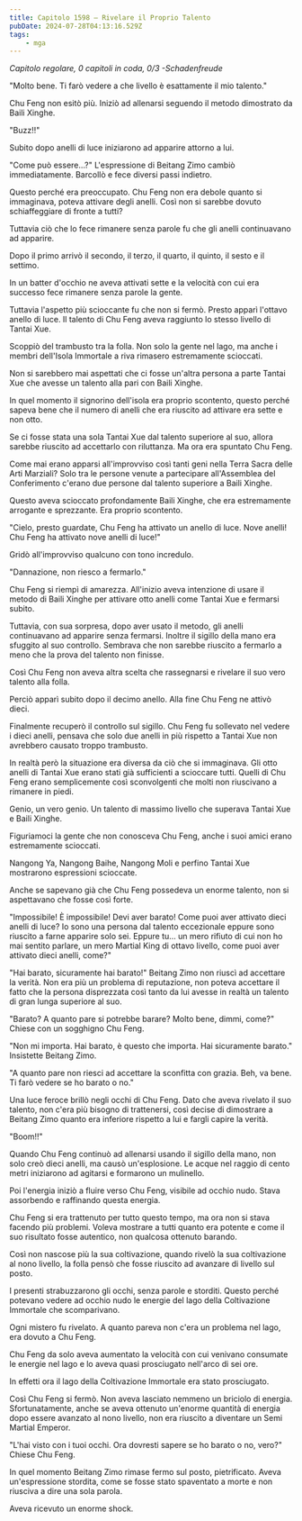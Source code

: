 ```yaml
---
title: Capitolo 1598 – Rivelare il Proprio Talento
pubDate: 2024-07-28T04:13:16.529Z
tags:
    - mga
---
```



<em>Capitolo regolare,
0 capitoli in coda, 0/3
-Schadenfreude</em>


"Molto bene. Ti farò vedere a che livello è esattamente il mio talento."


Chu Feng non esitò più. Iniziò ad allenarsi seguendo il metodo dimostrato da Baili Xinghe.


"Buzz!!"


Subito dopo anelli di luce iniziarono ad apparire attorno a lui.


"Come può essere...?" L'espressione di Beitang Zimo cambiò immediatamente. Barcollò e fece diversi passi indietro.


Questo perché era preoccupato. Chu Feng non era debole quanto si immaginava, poteva attivare degli anelli. Così non si sarebbe dovuto schiaffeggiare di fronte a tutti?


Tuttavia ciò che lo fece rimanere senza parole fu che gli anelli continuavano ad apparire.


Dopo il primo arrivò il secondo, il terzo, il quarto, il quinto, il sesto e il settimo.


In un batter d'occhio ne aveva attivati sette e la velocità con cui era successo fece rimanere senza parole la gente.


Tuttavia l'aspetto più scioccante fu che non si fermò. Presto apparì l'ottavo anello di luce. Il talento di Chu Feng aveva raggiunto lo stesso livello di Tantai Xue.


Scoppiò del trambusto tra la folla. Non solo la gente nel lago, ma anche i membri dell'Isola Immortale a riva rimasero estremamente scioccati.


Non si sarebbero mai aspettati che ci fosse un'altra persona a parte Tantai Xue che avesse un talento alla pari con Baili Xinghe.


In quel momento il signorino dell'isola era proprio scontento, questo perché sapeva bene che il numero di anelli che era riuscito ad attivare era sette e non otto.


Se ci fosse stata una sola Tantai Xue dal talento superiore al suo, allora sarebbe riuscito ad accettarlo con riluttanza. Ma ora era spuntato Chu Feng.


Come mai erano apparsi all'improvviso così tanti geni nella Terra Sacra delle Arti Marziali? Solo tra le persone venute a partecipare all'Assemblea del Conferimento c'erano due persone dal talento superiore a Baili Xinghe.


Questo aveva scioccato profondamente Baili Xinghe, che era estremamente arrogante e sprezzante. Era proprio scontento.


"Cielo, presto guardate, Chu Feng ha attivato un anello di luce. Nove anelli! Chu Feng ha attivato nove anelli di luce!"


Gridò all'improvviso qualcuno con tono incredulo.


"Dannazione, non riesco a fermarlo."


Chu Feng si riempì di amarezza. All'inizio aveva intenzione di usare il metodo di Baili Xinghe per attivare otto anelli come Tantai Xue e fermarsi subito.


Tuttavia, con sua sorpresa, dopo aver usato il metodo, gli anelli continuavano ad apparire senza fermarsi. Inoltre il sigillo della mano era sfuggito al suo controllo. Sembrava che non sarebbe riuscito a fermarlo a meno che la prova del talento non finisse.


Così Chu Feng non aveva altra scelta che rassegnarsi e rivelare il suo vero talento alla folla.


Perciò apparì subito dopo il decimo anello. Alla fine Chu Feng ne attivò dieci.


Finalmente recuperò il controllo sul sigillo. Chu Feng fu sollevato nel vedere i dieci anelli, pensava che solo due anelli in più rispetto a Tantai Xue non avrebbero causato troppo trambusto.


In realtà però la situazione era diversa da ciò che si immaginava. Gli otto anelli di Tantai Xue erano stati già sufficienti a scioccare tutti. Quelli di Chu Feng erano semplicemente così sconvolgenti che molti non riuscivano a rimanere in piedi.


Genio, un vero genio. Un talento di massimo livello che superava Tantai Xue e Baili Xinghe.


Figuriamoci la gente che non conosceva Chu Feng, anche i suoi amici erano estremamente scioccati.


Nangong Ya, Nangong Baihe, Nangong Moli e perfino Tantai Xue mostrarono espressioni scioccate.


Anche se sapevano già che Chu Feng possedeva un enorme talento, non si aspettavano che fosse così forte.


"Impossibile! È impossibile! Devi aver barato! Come puoi aver attivato dieci anelli di luce? Io sono una persona dal talento eccezionale eppure sono riuscito a farne apparire solo sei. Eppure tu... un mero rifiuto di cui non ho mai sentito parlare, un mero Martial King di ottavo livello, come puoi aver attivato dieci anelli, come?"


"Hai barato, sicuramente hai barato!" Beitang Zimo non riuscì ad accettare la verità. Non era più un problema di reputazione, non poteva accettare il fatto che la persona disprezzata così tanto da lui avesse in realtà un talento di gran lunga superiore al suo.


"Barato? A quanto pare si potrebbe barare? Molto bene, dimmi, come?" Chiese con un sogghigno Chu Feng.


"Non mi importa. Hai barato, è questo che importa. Hai sicuramente barato." Insistette Beitang Zimo.


"A quanto pare non riesci ad accettare la sconfitta con grazia. Beh, va bene. Ti farò vedere se ho barato o no."


Una luce feroce brillò negli occhi di Chu Feng. Dato che aveva rivelato il suo talento, non c'era più bisogno di trattenersi, così decise di dimostrare a Beitang Zimo quanto era inferiore rispetto a lui e fargli capire la verità.


"Boom!!"


Quando Chu Feng continuò ad allenarsi usando il sigillo della mano, non solo creò dieci anelli, ma causò un'esplosione. Le acque nel raggio di cento metri iniziarono ad agitarsi e formarono un mulinello.


Poi l'energia iniziò a fluire verso Chu Feng, visibile ad occhio nudo. Stava assorbendo e raffinando questa energia.


Chu Feng si era trattenuto per tutto questo tempo, ma ora non si stava facendo più problemi. Voleva mostrare a tutti quanto era potente e come il suo risultato fosse autentico, non qualcosa ottenuto barando.


Così non nascose più la sua coltivazione, quando rivelò la sua coltivazione al nono livello, la folla pensò che fosse riuscito ad avanzare di livello sul posto.


I presenti strabuzzarono gli occhi, senza parole e storditi. Questo perché potevano vedere ad occhio nudo le energie del lago della Coltivazione Immortale che scomparivano.


Ogni mistero fu rivelato. A quanto pareva non c'era un problema nel lago, era dovuto a Chu Feng.


Chu Feng da solo aveva aumentato la velocità con cui venivano consumate le energie nel lago e lo aveva quasi prosciugato nell'arco di sei ore.


In effetti ora il lago della Coltivazione Immortale era stato prosciugato.


Così Chu Feng si fermò. Non aveva lasciato nemmeno un briciolo di energia. Sfortunatamente, anche se aveva ottenuto un'enorme quantità di energia dopo essere avanzato al nono livello, non era riuscito a diventare un Semi Martial Emperor.


"L'hai visto con i tuoi occhi. Ora dovresti sapere se ho barato o no, vero?" Chiese Chu Feng.


In quel momento Beitang Zimo rimase fermo sul posto, pietrificato. Aveva un'espressione stordita, come se fosse stato spaventato a morte e non riusciva a dire una sola parola.


Aveva ricevuto un enorme shock.
                                


                                



